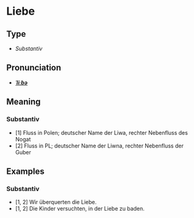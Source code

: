 # Liebe
## Type
- _Substantiv_
## Pronunciation
- **_[ˈliːbə](https://commons.wikimedia.org/wiki/File:De-Liebe.ogg)_**
## Meaning
### Substantiv
- [1] Fluss in Polen; deutscher Name der Liwa, rechter Nebenfluss des Nogat
- [2] Fluss in PL; deutscher Name der Liwna, rechter Nebenfluss der Guber
## Examples
### Substantiv
- [1, 2] Wir überquerten die Liebe.
- [1, 2] Die Kinder versuchten, in der Liebe zu baden.
